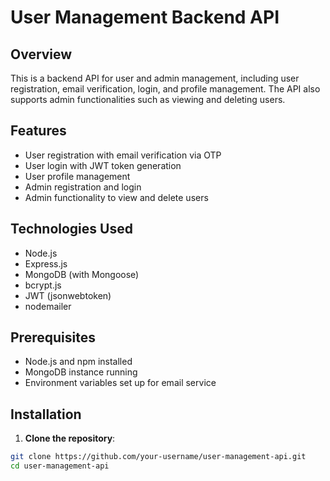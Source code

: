 # User Management Backend API

## Overview

This is a backend API for user and admin management, including user registration, email verification, login, and profile management. The API also supports admin functionalities such as viewing and deleting users.

## Features

- User registration with email verification via OTP
- User login with JWT token generation
- User profile management
- Admin registration and login
- Admin functionality to view and delete users

## Technologies Used

- Node.js
- Express.js
- MongoDB (with Mongoose)
- bcrypt.js
- JWT (jsonwebtoken)
- nodemailer

## Prerequisites

- Node.js and npm installed
- MongoDB instance running
- Environment variables set up for email service

## Installation

1. **Clone the repository**:

```sh
git clone https://github.com/your-username/user-management-api.git
cd user-management-api
